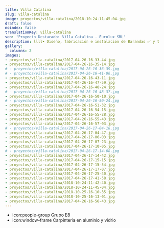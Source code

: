 ```yaml
---
title: Villa Catalina
slug: villa-catalina
image: proyectos/villa-catalina/2018-10-24-11-45-04.jpg
draft: false
noindex: false
translationKey: villa-catalina
seo: 'Proyecto Destacado: Villa Catalina - Eurolux SRL'
description: llll➤ Diseño, fabricación e instalación de Barandas ✅ y todo tipo de envolvente y fachada ligera para su proyecto.
gallery:
  columns: 2
images:
- proyectos/villa-catalina/2017-04-26-16-33-44.jpg
- proyectos/villa-catalina/2017-04-26-16-35-14.jpg
# - proyectos/villa-catalina/2017-04-26-16-36-39.jpg
# - proyectos/villa-catalina/2017-04-26-16-41-00.jpg
- proyectos/villa-catalina/2017-04-26-16-43-11.jpg
- proyectos/villa-catalina/2017-04-26-16-47-59.jpg
- proyectos/villa-catalina/2017-04-26-16-48-24.jpg
# - proyectos/villa-catalina/2017-04-26-16-48-37.jpg
- proyectos/villa-catalina/2017-04-26-16-50-10.jpg
# - proyectos/villa-catalina/2017-04-26-16-50-24.jpg
- proyectos/villa-catalina/2017-04-26-16-51-32.jpg
- proyectos/villa-catalina/2017-04-26-16-54-15.jpg
- proyectos/villa-catalina/2017-04-26-16-55-28.jpg
- proyectos/villa-catalina/2017-04-26-16-55-43.jpg
- proyectos/villa-catalina/2017-04-26-16-57-03.jpg
# - proyectos/villa-catalina/2017-04-26-17-04-18.jpg
- proyectos/villa-catalina/2017-04-26-17-04-47.jpg
- proyectos/villa-catalina/2017-04-26-17-06-03.jpg
- proyectos/villa-catalina/2017-04-26-17-07-23.jpg
- proyectos/villa-catalina/2017-04-26-17-10-05.jpg
# - proyectos/villa-catalina/2017-04-26-17-14-08.jpg
- proyectos/villa-catalina/2017-04-26-17-14-42.jpg
- proyectos/villa-catalina/2017-04-26-17-15-15.jpg
- proyectos/villa-catalina/2017-04-26-17-15-54.jpg
- proyectos/villa-catalina/2017-04-26-17-17-07.jpg
- proyectos/villa-catalina/2017-04-26-17-25-40.jpg
- proyectos/villa-catalina/2017-04-26-17-41-58.jpg
- proyectos/villa-catalina/2018-10-24-11-42-40.jpg
- proyectos/villa-catalina/2018-10-24-11-45-04.jpg
- proyectos/villa-catalina/2018-10-25-16-10-35.jpg
- proyectos/villa-catalina/2018-10-25-16-13-01.jpg
- proyectos/villa-catalina/2017-04-26-16-56-43.jpg
---
```

- icon:people-group Grupo E8
- icon:window-frame Carpinteria en aluminio y vidrio